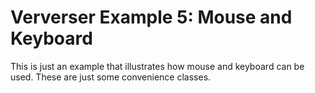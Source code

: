 # Ververser Example 5: Mouse and Keyboard

This is just an example that illustrates how mouse and keyboard can be used. 
These are just some convenience classes.